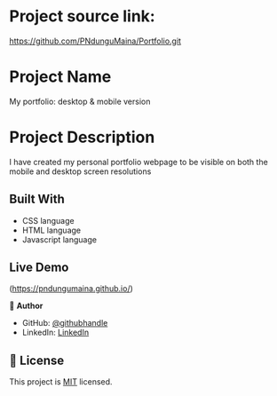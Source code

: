 # Project source link:

https://github.com/PNdunguMaina/Portfolio.git

# Project Name

My portfolio: desktop & mobile version

# Project Description

I have created my personal portfolio webpage to be visible on both the mobile and desktop screen resolutions

## Built With

- CSS language
- HTML language
- Javascript language

## Live Demo

(https://pndungumaina.github.io/)

👤 **Author**

- GitHub: [@githubhandle](https://github.com/PNdunguMaina)
- LinkedIn: [LinkedIn](https://www.linkedin.com/in/patrick-ndung-u-251a1518b/)

## 📝 License

This project is [MIT](./MIT.md) licensed.
